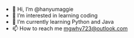 - 👋 Hi, I’m @hanyumaggie
- 👀 I’m interested in learning coding
- 🌱 I’m currently learning Python and Java
- 📫 How to reach me mgwhy723@outlook.com

<!---
hanyumaggie/hanyumaggie is a ✨ special ✨ repository because its `README.md` (this file) appears on your GitHub profile.
You can click the Preview link to take a look at your changes.
--->
